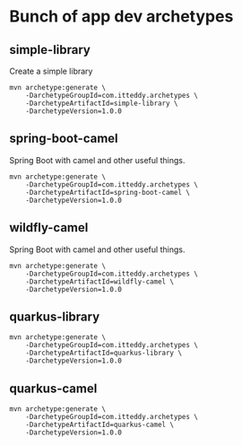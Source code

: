 # Bunch of app dev archetypes

## simple-library

Create a simple library

```
mvn archetype:generate \
    -DarchetypeGroupId=com.itteddy.archetypes \
    -DarchetypeArtifactId=simple-library \
    -DarchetypeVersion=1.0.0
```

## spring-boot-camel

Spring Boot with camel and other useful things.

```
mvn archetype:generate \
    -DarchetypeGroupId=com.itteddy.archetypes \
    -DarchetypeArtifactId=spring-boot-camel \
    -DarchetypeVersion=1.0.0
```

## wildfly-camel

Spring Boot with camel and other useful things.

```
mvn archetype:generate \
    -DarchetypeGroupId=com.itteddy.archetypes \
    -DarchetypeArtifactId=wildfly-camel \
    -DarchetypeVersion=1.0.0
```

## quarkus-library

```
mvn archetype:generate \
    -DarchetypeGroupId=com.itteddy.archetypes \
    -DarchetypeArtifactId=quarkus-library \
    -DarchetypeVersion=1.0.0
```

## quarkus-camel

```
mvn archetype:generate \
    -DarchetypeGroupId=com.itteddy.archetypes \
    -DarchetypeArtifactId=quarkus-camel \
    -DarchetypeVersion=1.0.0
```